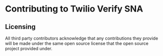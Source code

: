 # Contributing to Twilio Verify SNA

## Licensing 
All third party contributors acknowledge that any contributions they provide will be made under the same open source license that the open source project provided under.
